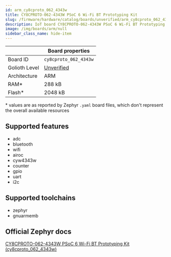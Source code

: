 ```yaml
---
id: arm_cy8cproto_062_4343w
title: CY8CPROTO-062-4343W PSoC 6 Wi-Fi BT Prototyping Kit
slug: /firmware/hardware/catalog/boards/unverified/arm_cy8cproto_062_4343w
description: IoT board CY8CPROTO-062-4343W PSoC 6 Wi-Fi BT Prototyping Kit, compatible with Golioth at unverified level.
image: /img/boards/arm/null
sidebar_class_name: hide-item
---
```


[//]: # (This is an auto-generated file, do not edit! Changes to it will be lost upon re-generation)



|                | Board properties     |
| -------------  | -------------------- |
| Board ID       | `cy8cproto_062_4343w` |
| Golioth Level  | [Unverified](/firmware/hardware#unverified-boards) |
| Architecture   | ARM |
| RAM*           | 288 kB |
| Flash*         | 2048 kB |

\* values are as reported by Zephyr `.yaml` board files, which don't represent the overall available resources



## Supported features

* adc
* bluetooth
* wifi
* airoc
* cyw4343w
* counter
* gpio
* uart
* i2c

## Supported toolchains

* zephyr
* gnuarmemb

## Official Zephyr docs

[CY8CPROTO-062-4343W PSoC 6 Wi-Fi BT Prototyping Kit (cy8cproto_062_4343w)](https://docs.zephyrproject.org/latest/boards/arm/cy8cproto_062_4343w/doc/index.html)
